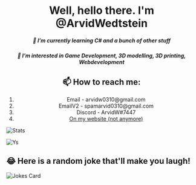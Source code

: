 
<h1 align="center">Well, hello there. I'm @ArvidWedtstein</h1>
<h5 align="center">🌱 I’m currently learning C# and a bunch of other stuff</h2>

<h5 align="center">👀 I’m interested in Game Development, 3D modelling, 3D printing, Webdevelopment</h5>


<h2 align="center">📫 How to reach me: </h6>
<ol align="center">
  <li align="center">Email - arvidw0310@gmail.com</li>
  <li align="center">EmailV2 - spamarvid0310@gmail.com</li>
  <li align="center">Discord - ArvidW#7447</li>
  <li align="center"><a href="https://arvidw.space">On my website (not anymore)</a></li>
</ol>

![Stats](https://github-readme-stats.vercel.app/api?username=ArvidWedtstein&show_icons=true&count_private=true&bg_color=DEG,COLOR1,COLOR2,COLOR3...COLOR10)

![Ys](https://github-readme-stats.vercel.app/api/top-langs/?username=arvidwedtstein&bg_color=30deg,red,black)

## 😂 Here is a random joke that'll make you laugh!
![Jokes Card](https://readme-jokes.vercel.app/api)
